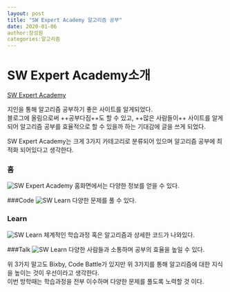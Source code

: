 ```yaml
---
layout: post
title: "SW Expert Academy 알고리즘 공부"
date: 2020-01-06
author:장성원
categories:알고리즘
---
```


# SW Expert Academy소개
[SW Expert Academy](https://swexpertacademy.com/main/main.do)  

지인을 통해 알고리즘 공부하기 좋은 사이트를 알게되었다.  
블로그에 올림으로써 ++공부다짐++도 할 수 있고, ++많은 사람들이++ 사이트를 알게 되어 알고리즘 공부를 효율적으로 할 수 있을까 하는 기대감에 글을 쓰게 되었다.

SW Expert Academy는 크게 3가지 카테고리로 분류되어 있으며 알고리즘 공부에 최적화 되어있다고 생각한다.

### 홈
![SW Expert Academy](/asserts/image/algorithm_2.png)
홈화면에서는 다양한 정보를 얻을 수 있다.

###Code
![SW Learn](/asserts/image/algorithm_code.png)
다양한 문제를 풀 수 있다. 
  
### Learn
![SW Learn](/asserts/image/algorithm_learn.png)
체계적인 학습과정 혹은 알고리즘과 상세한 코드가 나와있다.
  
###Talk
![SW Learn](/asserts/image/algorithm_talk.png)
다양한 사람들과 소통하며 공부의 효율을 높일 수 있다.  

위 3가지 말고도 Bixby, Code Battle가 있지만 위 3가지를 통해 알고리즘에 대한 지식을 높이는 것이 우선이라고 생각한다.  
이번 방학때는 학습과정을 전부 이수하며 다양한 문제를 풀도록 노력할 것 이다.
